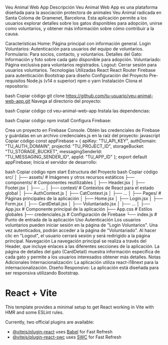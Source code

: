Veu Animal Web App
Descripción
Veu Animal Web App es una plataforma diseñada para la asociación protectora de animales Veu Animal radicada en Santa Coloma de Gramenet, Barcelona. 
Esta aplicación permite a los usuarios explorar detalles sobre los gatos disponibles para adopción, unirse como voluntarios, y obtener más información sobre cómo contribuir a la causa.

Características
Home: Página principal con información general.
Login Voluntarios: Autenticación para usuarios del equipo de voluntarios.
Formulario: Para socios, contacto, y voluntarios.
Detalles del Gato: Información y foto sobre cada gato disponible para adopción.
Voluntariado: Página exclusiva para voluntarios registrados.
Logout: Cerrar sesión para usuarios voluntarios.
Tecnologías Utilizadas
React
React Router
Firebase para autenticación
Bootstrap para diseño
Configuración del Proyecto
Pre-requisitos
Node.js (v14 o superior)
npm o yarn
Instalación
Clona el repositorio:

bash
Copiar código
git clone https://github.com/tu-usuario/veu-animal-web-app.git
Navega al directorio del proyecto:

bash
Copiar código
cd veu-animal-web-app
Instala las dependencias:

bash
Copiar código
npm install
Configura Firebase:

Crea un proyecto en Firebase Console.
Obtén las credenciales de Firebase y guárdalas en un archivo credenciales.js en la raíz del proyecto:
javascript
Copiar código
const appFirebase = {
  apiKey: "TU_API_KEY",
  authDomain: "TU_AUTH_DOMAIN",
  projectId: "TU_PROJECT_ID",
  storageBucket: "TU_STORAGE_BUCKET",
  messagingSenderId: "TU_MESSAGING_SENDER_ID",
  appId: "TU_APP_ID"
};
export default appFirebase;
Inicia el servidor de desarrollo:

bash
Copiar código
npm start
Estructura del Proyecto
bash
Copiar código
src/
│
├── assets/              # Imágenes y otros recursos estáticos
├── components/          # Componentes reutilizables
│   ├── Header.jsx
│   ├── Footer.jsx
│   ├── ...
│
├── context/             # Contextos de React para el estado global
│   ├── AuthContext.js
│   ├── CatContext.js
│   ├── ...
│
├── Pages/               # Páginas principales de la aplicación
│   ├── Home.jsx
│   ├── Login.jsx
│   ├── Form.jsx
│   ├── CardDetail.jsx
│   ├── Voluntariado.jsx
│   ├── ...
│
├── App.jsx              # Componente principal de la aplicación
├── App.css              # Estilos globales
├── credenciales.js      # Configuración de Firebase
└── index.js             # Punto de entrada de la aplicación
Uso
Autenticación
Los usuarios voluntarios pueden iniciar sesión en la página de "Login Voluntarios".
Una vez autenticados, podrán acceder a la página de "Voluntariado".
Al hacer clic en "Logout", el usuario cerrará sesión y será redirigido a la página principal.
Navegación
La navegación principal se realiza a través del Header, que incluye enlaces a las diferentes secciones de la aplicación.
La página de detalles del gato (CardDetail) muestra información específica de cada gato y permite a los usuarios interesados obtener más detalles.
Notas Adicionales
Internacionalización: La aplicación utiliza react-i18next para la internacionalización.
Diseño Responsivo: La aplicación está diseñada para ser responsiva utilizando Bootstrap.


# React + Vite

This template provides a minimal setup to get React working in Vite with HMR and some ESLint rules.

Currently, two official plugins are available:

- [@vitejs/plugin-react](https://github.com/vitejs/vite-plugin-react/blob/main/packages/plugin-react/README.md) uses [Babel](https://babeljs.io/) for Fast Refresh
- [@vitejs/plugin-react-swc](https://github.com/vitejs/vite-plugin-react-swc) uses [SWC](https://swc.rs/) for Fast Refresh
